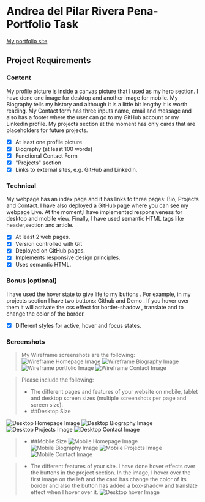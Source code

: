 #  Andrea del Pilar Rivera Pena- Portfolio Task
[My portfolio site]( https://andrea-rivera.github.io//She_Codes_Portfolio/)
## Project Requirements
### Content
My profile picture is inside a canvas picture that I used as my hero section. I have done one image for desktop and another image for mobile. 
My Biography tells my history and although it is a little bit lengthy it is worth reading.
My Contact form has three inputs name, email and message and also has a footer where the user can go to my GitHub account or my LinkedIn profile.
My projects section at the moment has only cards that are placeholders for future projects.
- [x] At least one profile picture
- [x] Biography (at least 100 words)
- [x] Functional Contact Form
- [x] "Projects" section
- [x] Links to external sites, e.g. GitHub and LinkedIn.
### Technical
My webpage has an index page and it has links to three pages: Bio, Projects and Contact. 
I have also deployed a GitHub page where you can see my webpage Live. At the moment,I have implemented responsiveness for desktop and mobile view. Finally, I have used semantic HTML tags like header,section and article.
- [x] At least 2 web pages.
- [x] Version controlled with Git
- [x] Deployed on GitHub pages.
- [x] Implements responsive design principles.
- [x] Uses semantic HTML.
### Bonus (optional)
I have used the hover state to give life to my buttons . For example, in my projects section I have two buttons: Github and Demo . If you hover over them it will activate the css effect for border-shadow , translate and to change the color of the border.
- [x] Different styles for active, hover and focus states.
### Screenshots
>My Wireframe screenshots are the following:
![Wireframe Homepage Image](images/screenshots/wireframe-index.png)
![Wireframe Biography Image](images/screenshots/wireframe-bio.png)
![Wireframe portfolio Image](images/screenshots/wireframe-projects.png)
![Wireframe Contact Image](images/screenshots/wireframe-contact.png)

> Please include the following:
> - The different pages and features of your website on mobile, tablet and
desktop screen sizes (multiple screenshots per page and screen size).
> - ##Desktop Size

![Desktop Homepage Image](images/screenshots/index-desktop.jpg)
![Desktop Biography Image](images/screenshots/bio-desktop.png)
![Desktop Projects Image](images/screenshots/desktop-projects.jpg)
![Desktop Contact Image](images/screenshots/contact-desktop.png)

> - ##Mobile Size
![Mobile Homepage Image](images/screenshots/index-mobile.png)
![Mobile Biography Image](images/screenshots/bio-mobile.png)
![Mobile Projects Image](images/screenshots/project-mobile.png)
![Mobile Contact Image](images/screenshots/contact-mobile.png)

> - The different features of your site. I have done hover effects over the buttons in the project section. In the image, I hover over the first image on the left and the card has change the color of its border and also the button has added a box-shadow and translate effect when I hover over it.
![Desktop hover Image](images/screenshots/hover.jpg)


